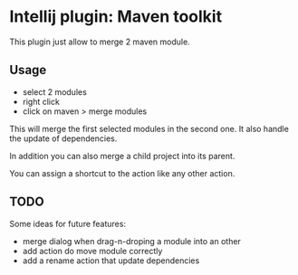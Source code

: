 Intellij plugin: Maven toolkit
=======================


This plugin just allow to merge 2 maven module.

Usage
------
* select 2 modules
* right click
* click on maven > merge modules

This will merge the first selected modules in the second one. It also handle the update of dependencies.

In addition you can also merge a child project into its parent.

You can assign a shortcut to the action like any other action.


TODO
-----

Some ideas for future features:

* merge dialog when drag-n-droping a module into an other
* add action do move module correctly
* add a rename action that update dependencies 
